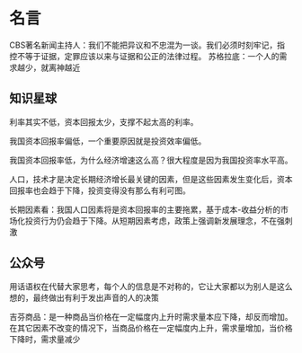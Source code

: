 # 名言

CBS著名新闻主持人：我们不能把异议和不忠混为一谈。我们必须时刻牢记，指控不等于证据，定罪应该以来与证据和公正的法律过程。
苏格拉底：一个人的需求越少，就离神越近

## 知识星球

利率其实不低，资本回报太少，支撑不起太高的利率。

我国资本回报率偏低，一个重要原因就是投资效率偏低。

我国资本回报率低，为什么经济增速这么高？很大程度是因为我国投资率水平高。

人口，技术才是决定长期经济增长最关键的因素，但是这些因素发生变化后，资本回报率也会趋于下降，投资变得没有那么有利可图。

长期因素看：我国人口因素将是资本回报率的主要拖累，基于成本-收益分析的市场化投资行为仍会趋于下降。从短期因素考虑，政策上强调新发展理念，不在强刺激

## 公众号

用话语权在代替大家思考，每个人的信息是不对称的，它让大家都以为别人是这么想的，最终做出有利于发出声音的人的决策

吉芬商品：是一种商品当价格在一定幅度内上升时需求量本应下降，却反而增加。在其它因素不改变的情况下，当商品价格在一定幅度内上升，需求量增加，当价格下降时，需求量减少